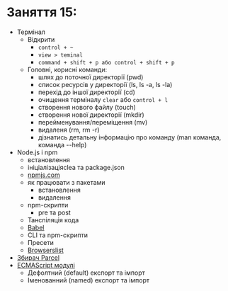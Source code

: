 # Заняття 15:

- Термінал
  - Відкрити
    - `control + ~`
    - `view > teminal`
    - `command + shift + p або control + shift + p`
  - Головні, корисні команди:
    - шлях до поточної директорії (pwd)
    - список ресурсів у директорії (ls, ls -a, ls -la)
    - перехід до іншої директорії (cd)
    - очищення терміналу `clear` або `control + l`
    - створення нового файлу (touch)
    - створення нової директорії (mkdir)
    - перейменування/переміщення (mv)
    - видаленя (rm, rm -r)
    - дізнатись детальну інформацію про команду (man команда, команда --help)
- Node.js і npm
  - встановлення
  - ініціалізаціяclea та package.json
  - [npmjs.com](https://www.npmjs.com/)
  - як працювати з пакетами
    - встановлення
    - видалення
  - npm-скрипти
    - pre та post
  - Танспіляція кода
  - [Babel](https://babeljs.io/)
  - CLI та npm-скрипти
  - Пресети
  - [Browserslist](https://github.com/browserslist/browserslist)
- [Збирач Parcel](https://parceljs.org/)
- [ECMAScript модулі](https://exploringjs.com/es6/ch_modules.html)
  - Дефолтний (default) експорт та імпорт
  - Іменованний (named) експорт та імпорт
